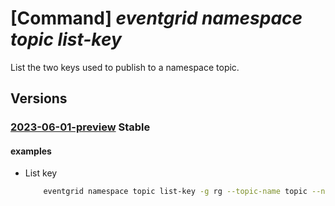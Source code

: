 # [Command] _eventgrid namespace topic list-key_

List the two keys used to publish to a namespace topic.

## Versions

### [2023-06-01-preview](/Resources/mgmt-plane/L3N1YnNjcmlwdGlvbnMve30vcmVzb3VyY2Vncm91cHMve30vcHJvdmlkZXJzL21pY3Jvc29mdC5ldmVudGdyaWQvbmFtZXNwYWNlcy97fS90b3BpY3Mve30vbGlzdGtleXM=/2023-06-01-preview.xml) **Stable**

<!-- mgmt-plane /subscriptions/{}/resourcegroups/{}/providers/microsoft.eventgrid/namespaces/{}/topics/{}/listkeys 2023-06-01-preview -->

#### examples

- List key
    ```bash
        eventgrid namespace topic list-key -g rg --topic-name topic --namespace-name name
    ```
